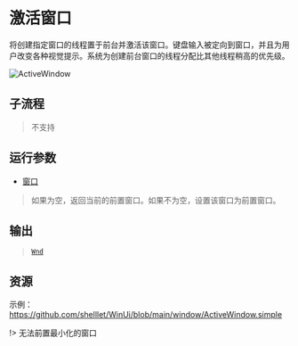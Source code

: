 # 激活窗口 
将创建指定窗口的线程置于前台并激活该窗口。键盘输入被定向到窗口，并且为用户改变各种视觉提示。系统为创建前台窗口的线程分配比其他线程稍高的优先级。

![ActiveWindow](./images/05.png ':size=90%')

## 子流程
> 不支持


## 运行参数

* [窗口](./types/Wnd.md)
> 如果为空，返回当前的前置窗口。如果不为空，设置该窗口为前置窗口。

## 输出

> [`Wnd`](./types/Wnd.md)    


## 资源

示例：https://github.com/shelllet/WinUi/blob/main/window/ActiveWindow.simple





!> 无法前置最小化的窗口